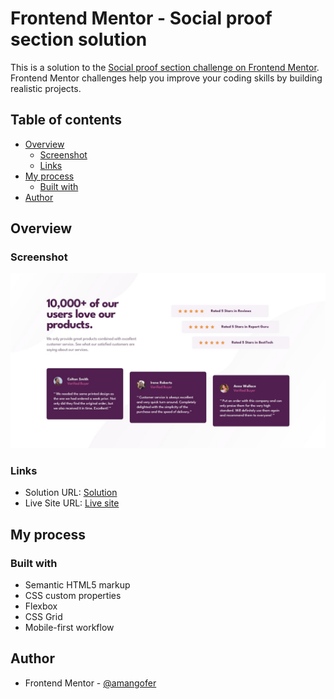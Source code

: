 # Frontend Mentor - Social proof section solution

This is a solution to the [Social proof section challenge on Frontend Mentor](https://www.frontendmentor.io/challenges/social-proof-section-6e0qTv_bA). Frontend Mentor challenges help you improve your coding skills by building realistic projects. 

## Table of contents

- [Overview](#overview)
  - [Screenshot](#screenshot)
  - [Links](#links)
- [My process](#my-process)
  - [Built with](#built-with)
- [Author](#author)

## Overview

### Screenshot

![](./screenshot.jpg)


### Links

- Solution URL: [Solution](https://www.frontendmentor.io/solutions/social-proof-section-using-html-and-css-qnw_rgHwfj)
- Live Site URL: [Live site](https://melodic-tulumba-ecef58.netlify.app/)

## My process

### Built with

- Semantic HTML5 markup
- CSS custom properties
- Flexbox
- CSS Grid
- Mobile-first workflow

## Author

- Frontend Mentor - [@amangofer](https://www.frontendmentor.io/profile/amangofer)
